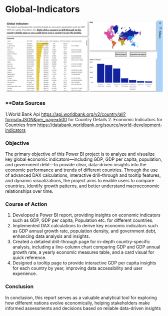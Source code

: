 # Global-Indicators
![Global Indicator](https://github.com/RowanGeorge12/Global-Indicators/blob/main/Dashboard.png)

### **Data Sources
1.World Bank Api https://api.worldbank.org/v2/country/all?format=JSON&per_page=500 for Country Details
2. Economic Indicators for Countries from https://databank.worldbank.org/source/world-development-indicators

### **Objective**
The primary objective of this Power BI project is to analyze and visualize key global economic indicators—including GDP, GDP per capita, population, and government debt—to provide clear, data-driven insights into the economic performance and trends of different countries. Through the use of advanced DAX calculations, interactive drill-through and tooltip features, and dynamic visualizations, the project aims to enable users to compare countries, identify growth patterns, and better understand macroeconomic relationships over time.
### **Course of Action**
1. Developed a Power BI report, providing insights on economic indicators such as GDP, GDP per capita, Population etc. for different countries.
2. Implemented DAX calculations to derive key economic indicators such as GDP annual growth rate, population density, and government debt, enhancing data analysis and insights. 
3. Created a detailed drill-through page for in-depth country-specific analysis, including a line-column chart comparing GDP and GDP annual growth rate, a yearly economic measures table, and a card visual for quick reference.
4. Designed a tooltip page to provide interactive GDP per capita insights for each country by year, improving data accessibility and user experience.

### **Conclusion**
In conclusion, this report serves as a valuable analytical tool for exploring how different nations evolve economically, helping stakeholders make informed assessments and decisions based on reliable data-driven insights
